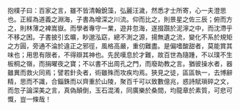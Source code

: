 抱樸子曰：百家之言，雖不皆清翰銳藻，弘麗汪濊，然悉才士所寄，心一夫澄思也。正經為道義之淵海，子書為增深之川流。仰而比之，則景星之佐三辰；俯而方之，則林薄之裨嵩嶽。而學者專守一業，遊井忽海，遂掇躓於泥濘之中，而沈滯乎不移之困。子書披引玄曠，眇邈泓窈，總不測之源，揚無遺之流，變化不系於規矩之方圓，旁通不淪於違正之邪徑，風格高嚴，重仞難盡。是偏嗜酸甜者，莫能賞其味也；用思有限者，不得辯其神也。先民嘆息於才難，故百世為隨踵，不以璞不生板桐之嶺，而捐曜夜之寶；不以書不出周孔之門，而廢助教之言。猶彼操水者，器雖異而救火同焉；譬若針灸者，術雖殊而攻疾均焉。狹見之徒，區區執一，去博辭精，思而不識，合錙銖而以齊重於山陵，聚百千可以致數億兆，惑詩賦瑣碎之文，而忽子論深美之言，真偽顛倒，玉石混淆，同廣樂於桑間，均龍章於素質，可悲可慨，豈一條哉！